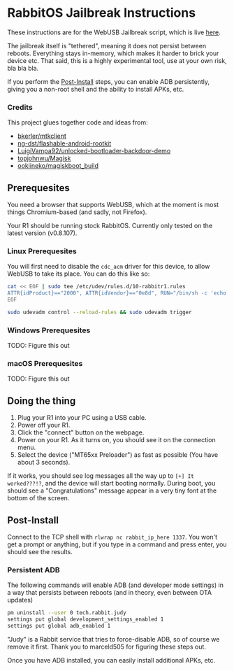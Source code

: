 # RabbitOS Jailbreak Instructions

These instructions are for the WebUSB Jailbreak script, which is live [here](https://retr0.id/stuff/r1_jailbreak/).

The jailbreak itself is "tethered", meaning it does not persist between reboots. Everything stays in-memory, which makes it harder to brick your device etc. That said, this is a highly experimental tool, use at your own risk, bla bla bla.

If you perform the [Post-Install](#Post-Install) steps, you can enable ADB persistently, giving you a non-root shell and the ability to install APKs, etc.

### Credits

This project glues together code and ideas from:

- [bkerler/mtkclient](https://github.com/bkerler/mtkclient)
- [ng-dst/flashable-android-rootkit](https://github.com/ng-dst/flashable-android-rootkit)
- [LuigiVampa92/unlocked-bootloader-backdoor-demo](https://github.com/LuigiVampa92/unlocked-bootloader-backdoor-demo)
- [topjohnwu/Magisk](https://github.com/topjohnwu/Magisk)
- [ookiineko/magiskboot_build](https://github.com/ookiineko/magiskboot_build)

## Prerequesites

You need a browser that supports WebUSB, which at the moment is most things Chromium-based (and sadly, not Firefox).

Your R1 should be running stock RabbitOS. Currently only tested on the latest version (v0.8.107).

### Linux Prerequesites

You will first need to disable the `cdc_acm` driver for this device, to allow WebUSB to take its place. You can do this like so:

```sh
cat << EOF | sudo tee /etc/udev/rules.d/10-rabbitr1.rules
ATTR{idProduct}=="2000", ATTR{idVendor}=="0e8d", RUN="/bin/sh -c 'echo %k:1.0 > /sys/bus/usb/drivers/cdc_acm/unbind'"
EOF

sudo udevadm control --reload-rules && sudo udevadm trigger
```

### Windows Prerequesites

TODO: Figure this out

### macOS Prerequesites

TODO: Figure this out

## Doing the thing

1. Plug your R1 into your PC using a USB cable.
2. Power off your R1.
3. Click the "connect" button on the webpage.
4. Power on your R1. As it turns on, you should see it on the connection menu.
5. Select the device ("MT65xx Preloader") as fast as possible (You have about 3 seconds).

If it works, you should see log messages all the way up to `[+] It worked???!?`, and the device will
start booting normally.
During boot, you should see a "Congratulations" message appear in a very tiny font
at the bottom of the screen.

## Post-Install

Connect to the TCP shell with `rlwrap nc rabbit_ip_here 1337`. You won't get a prompt or anything, but if you type in a command and press enter, you should see the results.

### Persistent ADB

The following commands will enable ADB (and developer mode settings) in a way that persists between reboots (and in theory, even between OTA updates)

```sh
pm uninstall --user 0 tech.rabbit.judy
settings put global development_settings_enabled 1
settings put global adb_enabled 1
```

"Judy" is a Rabbit service that tries to force-disable ADB, so of course we remove it first. Thank you to marceld505 for figuring these steps out.

Once you have ADB installed, you can easily install additional APKs, etc.
